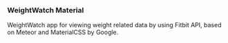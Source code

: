### WeightWatch Material

WeightWatch app for viewing weight related data by using Fitbit API, based on Meteor and MaterialCSS by Google. 

